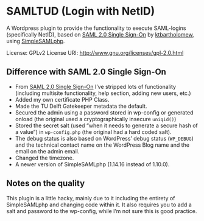 # SAMLTUD (Login with NetID)

A Wordpress plugin to provide the functionality to execute SAML-logins (specifically NetID), based on [SAML 2.0 Single Sign-On](https://github.com/ktbartholomew/saml-20-single-sign-on) by [ktbartholomew](https://github.com/ktbartholomew/saml-20-single-sign-on), using [SimpleSAMLphp](https://simplesamlphp.org/).

License: GPLv2
License URI: http://www.gnu.org/licenses/gpl-2.0.html

## Difference with SAML 2.0 Single Sign-On
- From [SAML 2.0 Single Sign-On](https://github.com/ktbartholomew/saml-20-single-sign-on) I’ve stripped lots of functionality (including multisite functionality, help section, adding new users, etc.)
- Added my own certificate PHP Class.
- Made the TU Delft Gatekeeper metadata the default.
- Secured the admin using a password stored in wp-config or generated onload (the original used a cryptographically insecure `uniqid()`)
- Stored the secret salt (used “when it needs to generate a secure hash of a value”) in `wp-config.php` (the original had a hard coded salt).
- The debug status is also based on WordPress’ debug status (`WP_DEBUG`) and the technical contact name on the WordPress Blog name and the email on the admin email.
- Changed the timezone.
- A newer version of SimpleSAMLphp (1.14.16 instead of 1.10.0).

## Notes on the quality
This plugin is a little hacky, mainly due to it including the entirety of SimpleSAMLphp and changing code within it. It also requires you to add a salt and password to the wp-config, while I’m not sure this is good practice.
